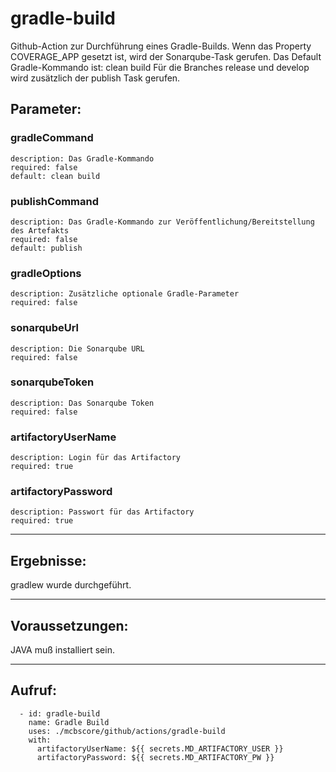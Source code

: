 # gradle-build

Github-Action zur Durchführung eines Gradle-Builds. Wenn das Property COVERAGE_APP gesetzt ist, wird der Sonarqube-Task gerufen.
Das Default Gradle-Kommando ist: clean build
Für die Branches release und develop wird zusätzlich der publish Task gerufen.

## Parameter:
### gradleCommand
    description: Das Gradle-Kommando
    required: false
    default: clean build
### publishCommand
    description: Das Gradle-Kommando zur Veröffentlichung/Bereitstellung des Artefakts
    required: false
    default: publish
### gradleOptions
    description: Zusätzliche optionale Gradle-Parameter
    required: false
### sonarqubeUrl
    description: Die Sonarqube URL
    required: false
### sonarqubeToken
    description: Das Sonarqube Token
    required: false
### artifactoryUserName
    description: Login für das Artifactory
    required: true
### artifactoryPassword
    description: Passwort für das Artifactory
    required: true

---

## Ergebnisse:

gradlew wurde durchgeführt.

---

## Voraussetzungen:

JAVA muß installiert sein.

---

## Aufruf:

      - id: gradle-build
        name: Gradle Build
        uses: ./mcbscore/github/actions/gradle-build
        with:
          artifactoryUserName: ${{ secrets.MD_ARTIFACTORY_USER }}
          artifactoryPassword: ${{ secrets.MD_ARTIFACTORY_PW }}
